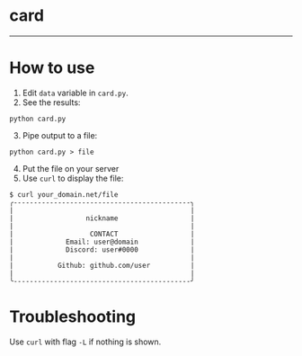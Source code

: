 # card
---
# How to use
1. Edit `data` variable in `card.py`.
2. See the results:
```shell
python card.py
```
3. Pipe output to a file:
```shell
python card.py > file
```
4. Put the file on your server
5. Use `curl` to display the file:
```shell
$ curl your_domain.net/file
╭--------------------------------------------╮
|                                            |
|                  nickname                  |
|                                            |
|                   CONTACT                  |
|             Email: user@domain             |
|             Discord: user#0000             |
|                                            |
|           Github: github.com/user          |
|                                            |
╰--------------------------------------------╯
```
# Troubleshooting
Use `curl` with flag `-L` if nothing is shown.